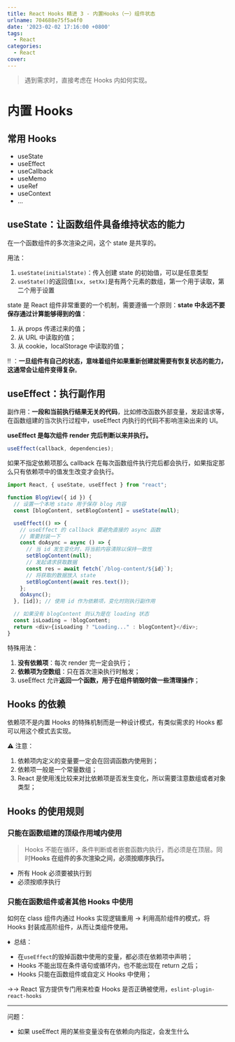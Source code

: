 ```yaml
---
title: React Hooks 精进 3 - 内置Hooks（一）组件状态
urlname: 704688e75f5a4f0
date: '2023-02-02 17:16:00 +0800'
tags:
  - React
categories:
  - React
cover:
---
```


> 遇到需求时，直接考虑在 Hooks 内如何实现。

# 内置 Hooks

## 常用 Hooks

- useState
- useEffect
- useCallback
- useMemo
- useRef
- useContext
- …

## useState：让函数组件具备维持状态的能力

在一个函数组件的多次渲染之间，这个 state 是共享的。

用法：

1. `useState(initialState)`：传入创建 state 的初始值，可以是任意类型
2. `useState()`的返回值`[xx, setXx]`是有两个元素的数组，第一个用于读取，第二个用于设置

state 是 React 组件非常重要的一个机制，需要遵循一个原则：**state 中永远不要保存通过计算能够得到的值**：

1. 从 props 传递过来的值；
2. 从 URL 中读取的值；
3. 从 cookie，localStorage 中读取的值；

‼️ ：**一旦组件有自己的状态，意味着组件如果重新创建就需要有恢复状态的能力，这通常会让组件变得复杂**。

## useEffect：执行副作用

副作用：**一段和当前执行结果无关的代码**，比如修改函数外部变量，发起请求等，在函数组建的当次执行过程中，useEffect 内执行的代码不影响渲染出来的 UI。

**useEffect 是每次组件 render 完后判断以来并执行。**

```javascript
useEffect(callback, dependencies);
```

如果不指定依赖项那么 callback 在每次函数组件执行完后都会执行，如果指定那么只有依赖项中的值发生改变才会执行。

```javascript
import React, { useState, useEffect } from "react";

function BlogView({ id }) {
  // 设置一个本地 state 用于保存 blog 内容
  const [blogContent, setBlogContent] = useState(null);

  useEffect(() => {
    // useEffect 的 callback 要避免直接的 async 函数
    // 需要封装一下
    const doAsync = async () => {
      // 当 id 发生变化时，将当前内容清除以保持一致性
      setBlogContent(null);
      // 发起请求获取数据
      const res = await fetch(`/blog-content/${id}`);
      // 将获取的数据放入 state
      setBlogContent(await res.text());
    };
    doAsync();
  }, [id]); // 使用 id 作为依赖项，变化时则执行副作用

  // 如果没有 blogContent 则认为是在 loading 状态
  const isLoading = !blogContent;
  return <div>{isLoading ? "Loading..." : blogContent}</div>;
}
```

特殊用法：

1. **没有依赖项**：每次 render 完一定会执行；
2. **依赖项为空数组**：只在首次渲染执行时触发；
3. useEffect 允许**返回一个函数，用于在组件销毁时做一些清理操作**；

## Hooks 的依赖

依赖项不是内置 Hooks 的特殊机制而是一种设计模式，有类似需求的 Hooks 都可以用这个模式去实现。

⚠️ 注意：

1. 依赖项内定义的变量要一定会在回调函数内使用到；
2. 依赖项一般是一个常量数组；
3. React 是使用浅比较来对比依赖项是否发生变化，所以需要注意数组或者对象类型；

## Hooks 的使用规则

### 只能在函数组建的顶级作用域内使用

> Hooks 不能在循环，条件判断或者嵌套函数内执行，而必须是在顶层。同时**Hooks 在组件的多次渲染之间，必须按顺序执行。**

- 所有 Hook 必须要被执行到
- 必须按顺序执行

### 只能在函数组件或者其他 Hooks 中使用

如何在 class 组件内通过 Hooks 实现逻辑重用 → 利用高阶组件的模式，将 Hooks 封装成高阶组件，从而让类组件使用。

♦️  总结：

- 在`useEffect`的毁掉函数中使用的变量，都必须在依赖项中声明；
- Hooks 不能出现在条件语句或循环内，也不能出现在 return 之后；
- Hooks 只能在函数组件或自定义 Hooks 中使用；

→→ React 官方提供专门用来检查 Hooks 是否正确被使用，`eslint-plugin-react-hooks`

---

问题：

- 如果 useEffect 用的某些变量没有在依赖向内指定，会发生什么
